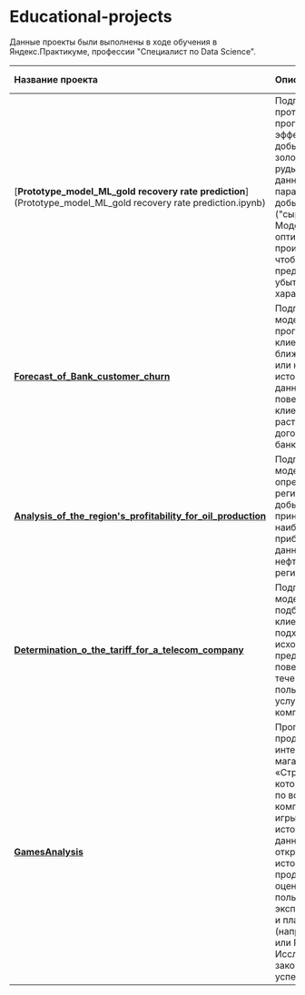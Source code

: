 # Educational-projects
Данные проекты были выполнены в ходе обучения в Яндекс.Практикуме, профессии  "Специалист по Data Science".

| Название проекта | Описание | Используемые библиотеки | 
| :---------------------- | :---------------------- | :---------------------- |
|[**Prototype_model_ML_gold recovery rate prediction**](Prototype_model_ML_gold recovery rate prediction.ipynb)| Подготовка прототипа модели, прогнозирующей эффективность добычи золота из золотосодержащей руды. Использова данные с параметрами добычи и очистки ("сырые" данные). Модель поможет оптимизировать производство, чтобы не запускать предприятие с убыточными характеристиками.|pandas, numpy, matplotlib, sklearn, scipy, seaborn 
|[**Forecast_of_Bank_customer_churn**](Forecast_of_Beta-Bank_customer_churn)| Подготовка модели для прогноза, уйдёт клиент из банка в ближайшее время или нет. Анализ исторические данные о поведении клиентов и расторжении договоров с банком.|pandas, numpy, matplotlib, sklearn, scipy
|[**Analysis_of_the_region's_profitability_for_oil_production**](Analysis_of_the_region's_profitability_for_oil_production)| Подготовка модели для определения региона, где добыча нефти принесёт наибольшую прибыль. Анализ данных о пробах нефти в трёх регионах.|pandas, numpy, matplotlib, sklearn, scipy
|[**Determination_o_the_tariff_for_a_telecom_company**](Determination_o_the_tariff_for_a_telecom_company_Megaline)|Подготовка модели, которая подберет для клиента подходящий тариф, исходя из его предпочтений и поведения в течения времени пользования услугами компании.|pandas, numpy, matplotlib, sklearn, scipy, plotly
|[**GamesAnalysis**](GamesAnalysis)| Прогнозирование продаж в интернет-магазине «Стримчик», который продаёт по всему миру компьютерные игры. Изучены исторические данные из открытых источников о продажах игр, оценки пользователей и экспертов, жанры и платформы (например, Xbox или PlayStation). Исследованы закономерности успешности игр. |pandas, numpy, matplotlib, sklearn, scipy, plotly 
